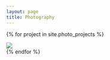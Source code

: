 ```yaml
---
layout: page
title: Photography
---
```

{% for project in site.photo_projects %}
  <div class="project">
  <a href="{{ project.url }}"><img src="{{ project.thumbnail }}"/></a>
  </div>
{% endfor %}
